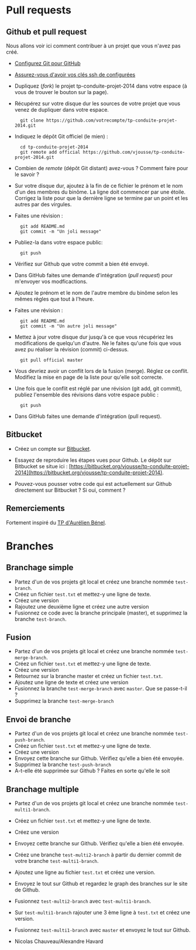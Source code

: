 # Pull requests

## Github et pull request

Nous allons voir ici comment contribuer à un projet que vous n'avez pas créé.

* [Configurez Git pour GitHub](http://help.github.com/set-up-git-redirect/)
* [Assurez-vous d'avoir vos clés ssh de configurées](https://help.github.com/articles/generating-ssh-keys/)
* Dupliquez (*fork*) le projet tp-conduite-projet-2014 dans votre espace (à vous de trouver le bouton sur la page).
* Récupérez sur votre disque dur les sources de votre projet que vous venez de dupliquer dans votre espace.

        git clone https://github.com/votrecompte/tp-conduite-projet-2014.git

* Indiquez le dépôt Git officiel (le mien) :

        cd tp-conduite-projet-2014
        git remote add official https://github.com/vjousse/tp-conduite-projet-2014.git

* Combien de *remote* (dépôt Git distant) avez-vous ? Comment faire pour le savoir ?

* Sur votre disque dur, ajoutez à la fin de ce fichier le prénom et le nom d'un des membres du binôme. La ligne doit commencer par une étoile. Corrigez la liste pour que la dernière ligne se termine par un point et les autres par des virgules.

* Faites une révision :

        git add README.md
        git commit -m "Un joli message"

* Publiez-la dans votre espace public:

        git push

* Vérifiez sur Github que votre commit a bien été envoyé.

* Dans GitHub faites une demande d'intégration (*pull request*) pour m'envoyer vos modficactions.
* Ajoutez le prénom et le nom de l'autre membre du binôme selon les mêmes règles que tout à l'heure.
* Faites une révision :

        git add README.md
        git commit -m "Un autre joli message"

* Mettez à jour votre disque dur jusqu'à ce que vous récupériez les modifications de quelqu'un d'autre. Ne le faites qu'une fois que vous avez pu réaliser la révision (commit) ci-dessus.

        git pull official master

* Vous devriez avoir un conflit lors de la fusion (merge). Réglez ce conflit. Modifiez la mise en page de la liste pour qu'elle soit correcte.
* Une fois que le conflit est réglé par une révision (git add, git commit), publiez l'ensemble des révisions dans votre espace public :

        git push

* Dans GitHub faites une demande d'intégration (pull request).

## Bitbucket

* Créez un compte sur [Bitbucket](https://bitbucket.org/).

* Essayez de reproduire les étapes vues pour Github. Le dépôt sur Bitbucket se situe ici : [https://bitbucket.org/vjousse/tp-conduite-projet-2014](https://bitbucket.org/vjousse/tp-conduite-projet-2014).

* Pouvez-vous pousser votre code qui est actuellement sur Github directement sur Bitbucket ? Si oui, comment ?



## Remerciements

Fortement inspiré du [TP d'Aurélien Bénel](https://github.com/benel/TP-Git).

# Branches

## Branchage simple

* Partez d'un de vos projets git local et créez une branche nommée `test-branch`.
* Créez un fichier `test.txt` et mettez-y une ligne de texte.
* Créez une version
* Rajoutez une deuxième ligne et créez une autre version
* Fusionnez ce code avec la branche principale (master), et supprimez la branche `test-branch`.

## Fusion

* Partez d'un de vos projets git local et créez une branche nommée `test-merge-branch`.
* Créez un fichier `test.txt` et mettez-y une ligne de texte.
* Créez une version
* Retournez sur la branche master et créez un fichier `test.txt`.
* Ajoutez une ligne de texte et créez une version
* Fusionnez la branche  `test-merge-branch` avec `master`. Que se passe-t-il ?
* Supprimez la branche `test-merge-branch`

## Envoi de branche

* Partez d'un de vos projets git local et créez une branche nommée `test-push-branch`.
* Créez un fichier `test.txt` et mettez-y une ligne de texte.
* Créez une version
* Envoyez cette branche sur Github. Vérifiez qu'elle a bien été envoyée.
* Supprimez la branche `test-push-branch`
* A-t-elle été supprimée sur Github ? Faites en sorte qu'elle le soit


## Branchage multiple

* Partez d'un de vos projets git local et créez une branche nommée `test-multi1-branch`.
* Créez un fichier `test.txt` et mettez-y une ligne de texte.
* Créez une version
* Envoyez cette branche sur Github. Vérifiez qu'elle a bien été envoyée.
* Créez une branche `test-multi2-branch` à partir du dernier commit de votre branche `test-multi1-branch`.
* Ajoutez une ligne au fichier `test.txt` et créez une version.
* Envoyez le tout sur Github et regardez le graph des branches sur le site de Github.
* Fusionnez `test-multi2-branch` avec `test-multi1-branch`.
* Sur `test-multi1-branch` rajouter une 3 ème ligne à `test.txt` et créez une version.
* Fusionnez `test-multi1-branch` avec `master` et envoyez le tout sur Github.

* Nicolas Chauveau/Alexandre Havard
